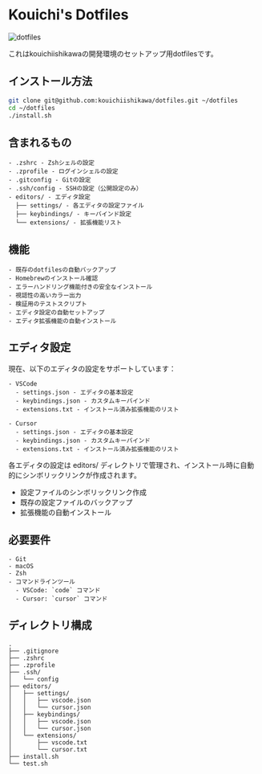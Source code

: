 # Kouichi's Dotfiles
![dotfiles](https://github.com/user-attachments/assets/31857947-4256-409c-afac-2fec6065c495)

これはkouichiishikawaの開発環境のセットアップ用dotfilesです。

## インストール方法
```bash
git clone git@github.com:kouichiishikawa/dotfiles.git ~/dotfiles
cd ~/dotfiles
./install.sh
```

## 含まれるもの
```
- .zshrc - Zshシェルの設定
- .zprofile - ログインシェルの設定
- .gitconfig - Gitの設定
- .ssh/config - SSHの設定（公開設定のみ）
- editors/ - エディタ設定
  ├── settings/ - 各エディタの設定ファイル
  ├── keybindings/ - キーバインド設定
  └── extensions/ - 拡張機能リスト
```

## 機能
```
- 既存のdotfilesの自動バックアップ
- Homebrewのインストール確認
- エラーハンドリング機能付きの安全なインストール
- 視認性の高いカラー出力
- 検証用のテストスクリプト
- エディタ設定の自動セットアップ
- エディタ拡張機能の自動インストール
```

## エディタ設定
現在、以下のエディタの設定をサポートしています：
```
- VSCode
  - settings.json - エディタの基本設定
  - keybindings.json - カスタムキーバインド
  - extensions.txt - インストール済み拡張機能のリスト

- Cursor
  - settings.json - エディタの基本設定
  - keybindings.json - カスタムキーバインド
  - extensions.txt - インストール済み拡張機能のリスト
```
各エディタの設定は editors/ ディレクトリで管理され、インストール時に自動的にシンボリックリンクが作成されます。
- 設定ファイルのシンボリックリンク作成
- 既存の設定ファイルのバックアップ
- 拡張機能の自動インストール

## 必要要件
```
- Git
- macOS
- Zsh
- コマンドラインツール
  - VSCode: `code` コマンド
  - Cursor: `cursor` コマンド
```

## ディレクトリ構成
```
.
├── .gitignore
├── .zshrc
├── .zprofile
├── .ssh/
│   └── config
├── editors/
│   ├── settings/
│   │   ├── vscode.json
│   │   └── cursor.json
│   ├── keybindings/
│   │   ├── vscode.json
│   │   └── cursor.json
│   └── extensions/
│       ├── vscode.txt
│       └── cursor.txt
├── install.sh
└── test.sh
```
